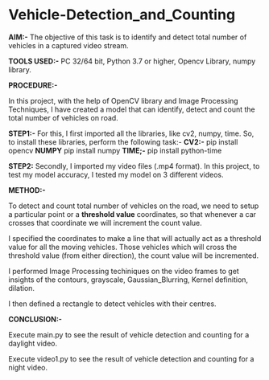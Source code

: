 # Vehicle-Detection_and_Counting

**AIM:-**
The objective of this task is to identify and detect total number of vehicles in a captured video stream.

**TOOLS USED:-**
PC 32/64 bit, Python 3.7 or higher, Opencv Library, numpy library.

**PROCEDURE:-**

In this project, with the help of OpenCV library and Image Processing Techniques, I have created a model that can identify, detect and count the total number of vehicles on road.

**STEP1:-**
For this, I first imported all the libraries, like cv2, numpy, time.
So, to install these libraries, perform the following task:-
**CV2:-**   pip install opencv
**NUMPY**   pip install numpy
**TIME;-**  pip install python-time

**STEP2:**
Secondly, I imported my video files (.mp4 format). In this  project, to test my model accuracy, I tested my model on 3 different videos.

**METHOD:-**

To detect and count total number of vehicles on the road, we need to setup a particular point or a **threshold value** coordinates, so that whenever a car crosses that coordinate we will increment the count value.

I specified the coordinates to make a line that will actually act as a threshold value for all the moving vehicles. Those vehicles which will cross the threshold value (from either direction), the count value will be incremented.

I performed Image Processing techiniques on the video frames to get insights of the contours, grayscale, Gaussian_Blurring, Kernel definition, dilation.

I then defined a rectangle to detect vehicles with their centres. 

**CONCLUSION:-**

Execute main.py to see the result of vehicle detection and counting for a daylight video.

Execute video1.py to see the result of vehicle detection and counting for a night video. 
